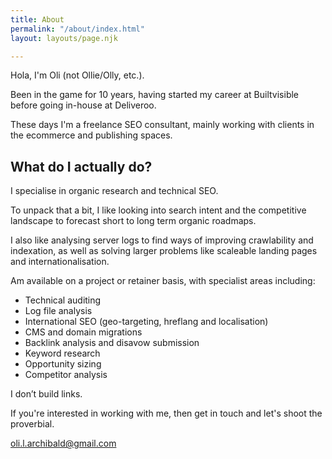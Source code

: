 ```yaml
---
title: About
permalink: "/about/index.html"
layout: layouts/page.njk

---
```

Hola, I'm Oli (not Ollie/Olly, etc.).

Been in the game for 10 years, having started my career at Builtvisible before going in-house at Deliveroo.

These days I'm a freelance SEO consultant, mainly working with clients in the ecommerce and publishing spaces.

## What do I actually do?

I specialise in organic research and technical SEO.

To unpack that a bit, I like looking into search intent and the competitive landscape to forecast short to long term organic roadmaps.

I also like analysing server logs to find ways of improving crawlability and indexation, as well as solving larger problems like scaleable landing pages and internationalisation.

Am available on a project or retainer basis, with specialist areas including:

* Technical auditing
* Log file analysis
* International SEO (geo-targeting, hreflang and localisation)
* CMS and domain migrations
* Backlink analysis and disavow submission
* Keyword research
* Opportunity sizing
* Competitor analysis

I don’t build links.

If you're interested in working with me, then get in touch and let's shoot the proverbial.

oli.l.archibald@gmail.com